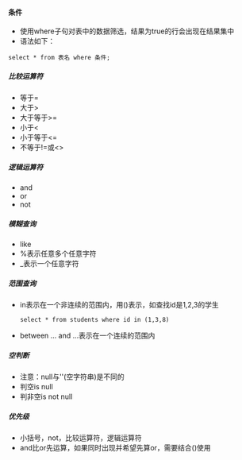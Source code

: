 #### 条件

- 使用where子句对表中的数据筛选，结果为true的行会出现在结果集中
- 语法如下：

```
select * from 表名 where 条件;
```

##### 比较运算符

- 等于=
- 大于>
- 大于等于>=
- 小于<
- 小于等于<=
- 不等于!=或<>

##### 逻辑运算符

- and
- or
- not

##### 模糊查询

- like
- %表示任意多个任意字符
- _表示一个任意字符

##### 范围查询

- in表示在一个非连续的范围内，用()表示，如查找id是1,2,3的学生

  ```
  select * from students where id in (1,3,8)
  ```

- between ... and ...表示在一个连续的范围内

##### 空判断

- 注意：null与''(空字符串)是不同的
- 判空is null
- 判非空is not null

##### 优先级

- 小括号，not，比较运算符，逻辑运算符
- and比or先运算，如果同时出现并希望先算or，需要结合()使用